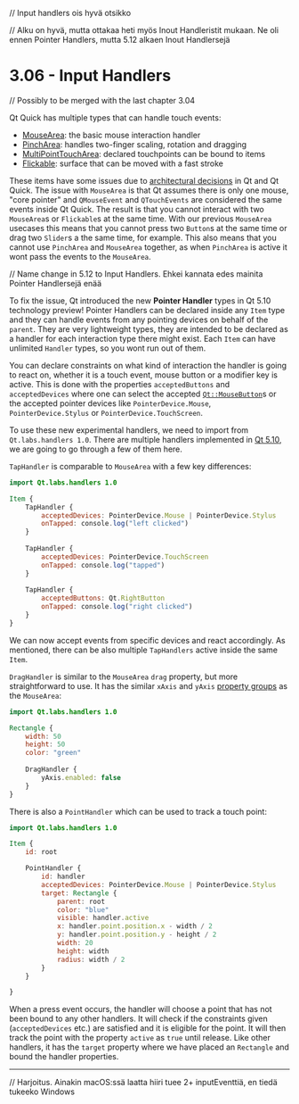 // Input handlers ois hyvä otsikko

// Alku on hyvä, mutta ottakaa heti myös Inout Handleristit mukaan. Ne oli ennen Pointer Handlers, mutta 5.12 alkaen Inout Handlersejä

# 3.06 - Input Handlers

// Possibly to be merged with the last chapter 3.04

Qt Quick has multiple types that can handle touch events:

- [MouseArea](https://doc.qt.io/qt-5/qml-qtquick-mousearea.html): the basic mouse interaction handler
- [PinchArea](https://doc.qt.io/qt-5/qml-qtquick-pincharea.html): handles two-finger scaling, rotation and dragging
- [MultiPointTouchArea](https://doc.qt.io/qt-5/qml-qtquick-multipointtoucharea.html): declared touchpoints can be bound to items
- [Flickable](https://doc.qt.io/qt-5/qml-qtquick-flickable.html): surface that can be moved with a fast stroke

These items have some issues due to [architectural decisions](http://blog.qt.io/blog/2017/11/23/say-hello-qt-quick-pointer-handlers/) in Qt and Qt Quick. The issue with `MouseArea` is that Qt assumes there is only one mouse, "core pointer" and `QMouseEvent` and `QTouchEvents` are considered the same events inside Qt Quick. The result is that you cannot interact with two `MouseArea`s or `Flickable`s at the same time. With our previous `MouseArea` usecases this means that you cannot press two `Button`s at the same time or drag two `Slider`s a the same time, for example. This also means that you cannot use `PinchArea` and `MouseArea` together, as when `PinchArea` is active it wont pass the events to the `MouseArea`.

// Name change in 5.12 to Input Handlers. Ehkei kannata edes mainita Pointer Handlersejä enää

To fix the issue, Qt introduced the new **Pointer Handler** types in Qt 5.10 technology preview! Pointer Handlers can be declared inside any `Item` type and they can handle events from any pointing devices on behalf of the `parent`. They are very lightweight types, they are intended to be declared as a handler for each interaction type there might exist. Each `Item` can have unlimited `Handler` types, so you wont run out of them.

You can declare constraints on what kind of interaction the handler is going to react on, whether it is a touch event, mouse button or a modifier key is active. This is done with the properties `acceptedButtons` and `acceptedDevices` where one can select the accepted [`Qt::MouseButton`](http://doc.qt.io/qt-5/qt.html#MouseButton-enum)s or the accepted pointer devices like `PointerDevice.Mouse`, `PointerDevice.Stylus` or `PointerDevice.TouchScreen`.

To use these new experimental handlers, we need to import from `Qt.labs.handlers 1.0`. There are multiple handlers implemented in [Qt 5.10](http://doc-snapshots.qt.io/qt5-5.10/qt-labs-handlers-qmlmodule.html), we are going to go through a few of them here.

`TapHandler` is comparable to `MouseArea` with a few key differences:

```qml
import Qt.labs.handlers 1.0

Item {
    TapHandler {
        acceptedDevices: PointerDevice.Mouse | PointerDevice.Stylus
        onTapped: console.log("left clicked")
    }
    
    TapHandler {
        acceptedDevices: PointerDevice.TouchScreen
        onTapped: console.log("tapped")
    }
    
    TapHandler {
        acceptedButtons: Qt.RightButton
        onTapped: console.log("right clicked")
    }
}
```
We can now accept events from specific devices and react accordingly. As mentioned, there can be also multiple `TapHandlers` active inside the same `Item`.

`DragHandler` is similar to the `MouseArea` `drag` property, but more straightforward to use. It has the similar `xAxis` and `yAxis` [property groups](http://doc-snapshots.qt.io/qt5-5.10/qml-qt-labs-handlers-draghandler.html#xAxis-prop) as the `MouseArea`: 

```qml
import Qt.labs.handlers 1.0

Rectangle {
    width: 50
    height: 50
    color: "green"
    
    DragHandler {
        yAxis.enabled: false
    }
}
```

There is also a `PointHandler` which can be used to track a touch point:

```qml
import Qt.labs.handlers 1.0

Item {
    id: root

    PointHandler {
        id: handler
        acceptedDevices: PointerDevice.Mouse | PointerDevice.Stylus
        target: Rectangle {
            parent: root
            color: "blue"
            visible: handler.active
            x: handler.point.position.x - width / 2
            y: handler.point.position.y - height / 2
            width: 20
            height: width
            radius: width / 2
        }
    }

}

```

When a press event occurs, the handler will choose a point that has not been bound to any other handlers. It will check if the constraints given (`acceptedDevices` etc.) are satisfied and it is eligible for the point. It will then track the point with the property `active` as `true` until release. Like other handlers, it has the `target` property where we have placed an `Rectangle` and bound the handler properties.

***

// Harjoitus. Ainakin macOS:ssä laatta hiiri tuee 2+ inputEventtiä, en tiedä tukeeko Windows
